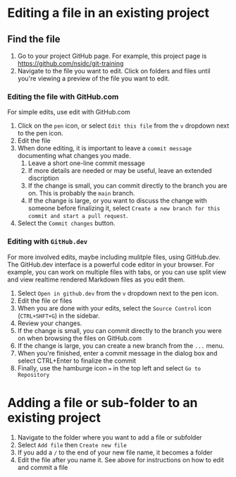 # Editing a file in an existing project

## Find the file

1. Go to your project GitHub page. For example, this project page is https://github.com/nsidc/git-training
2. Navigate to the file you want to edit. Click on folders and files until you're viewing a preview of the file you want to edit.

### Editing the file with GitHub.com

For simple edits, use edit with GitHub.com

1. Click on the `pen` icon, or select `Edit this file` from the `v` dropdown next to the pen icon.
2. Edit the file
3. When done editing, it is important to leave a `commit message` documenting what changes you made.
   1. Leave a short one-line commit message
   2. If more details are needed or may be useful, leave an extended discription
   3. If the change is small, you can commit directly to the branch you are on. This is probably the `main` branch.
   4. If the change is large, or you want to discuss the change with someone before finalizing it, select `Create a new branch for this commit and start a pull request`.
4. Select the `Commit changes` button.


### Editing with `GitHub.dev`

For more involved edits, maybe including mulitple files, using GitHub.dev. The GitHub.dev interface is a powerful code editor in your browser. For example, you can work on multiple files with tabs, or you can use split view and view realtime rendered Markdown files as you edit them.

1. Select `Open in github.dev` from the `v` dropdown next to the pen icon.
2. Edit the file or files
3. When you are done with your edits, select the `Source Control` icon (`CTRL+SHFT+G`) in the sidebar.
4. Review your changes. 
5. If the change is small, you can commit directly to the branch you were on when browsing the files on GitHub.com
6. If the change is large, you can create a new branch from the `...` menu.
7. When you're finished, enter a commit message in the dialog box and select CTRL+Enter to finalize the commit
8. Finally, use the hamburge icon `=` in the top left and select `Go to Repository`

# Adding a file or sub-folder to an existing project

1. Navigate to the folder where you want to add a file or subfolder
2. Select `Add file` then `Create new file`
3. If you add a `/` to the end of your new file name, it becomes a folder
4. Edit the file after you name it. See above for instructions on how to edit and commit a file
